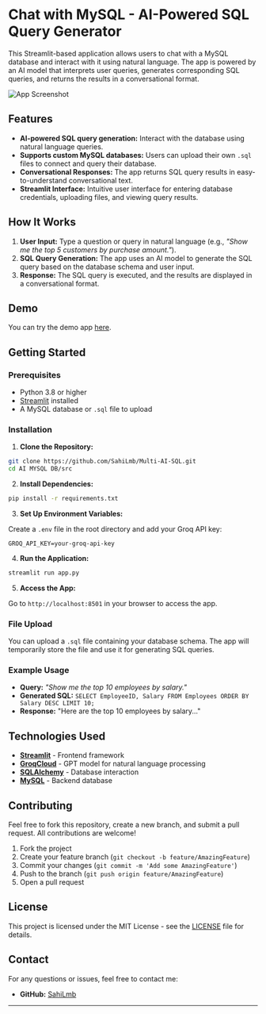 # Chat with MySQL - AI-Powered SQL Query Generator

This Streamlit-based application allows users to chat with a MySQL database and interact with it using natural language. The app is powered by an AI model that interprets user queries, generates corresponding SQL queries, and returns the results in a conversational format.

![App Screenshot](path-to-your-screenshot.png)

## Features

- **AI-powered SQL query generation:** Interact with the database using natural language queries.
- **Supports custom MySQL databases:** Users can upload their own `.sql` files to connect and query their database.
- **Conversational Responses:** The app returns SQL query results in easy-to-understand conversational text.
- **Streamlit Interface:** Intuitive user interface for entering database credentials, uploading files, and viewing query results.

## How It Works

1. **User Input:** Type a question or query in natural language (e.g., *"Show me the top 5 customers by purchase amount."*).
2. **SQL Query Generation:** The app uses an AI model to generate the SQL query based on the database schema and user input.
3. **Response:** The SQL query is executed, and the results are displayed in a conversational format.

## Demo

You can try the demo app [here](https://example-demo-link.com).

## Getting Started

### Prerequisites

- Python 3.8 or higher
- [Streamlit](https://docs.streamlit.io/library/get-started/installation) installed
- A MySQL database or `.sql` file to upload

### Installation

1. **Clone the Repository:**

```bash
git clone https://github.com/SahiLmb/Multi-AI-SQL.git
cd AI MYSQL DB/src
```

2. **Install Dependencies:**

```bash
pip install -r requirements.txt
```

3. **Set Up Environment Variables:**

Create a `.env` file in the root directory and add your Groq API key:

```env
GROQ_API_KEY=your-groq-api-key
```

4. **Run the Application:**

```bash
streamlit run app.py
```

5. **Access the App:**

Go to `http://localhost:8501` in your browser to access the app.

### File Upload

You can upload a `.sql` file containing your database schema. The app will temporarily store the file and use it for generating SQL queries.

### Example Usage

- **Query:** *"Show me the top 10 employees by salary."*
- **Generated SQL:** `SELECT EmployeeID, Salary FROM Employees ORDER BY Salary DESC LIMIT 10;`
- **Response:** "Here are the top 10 employees by salary..."

## Technologies Used

- **[Streamlit](https://streamlit.io/)** - Frontend framework
- **[GroqCloud]((https://console.groq.com/playground)/)** - GPT model for natural language processing
- **[SQLAlchemy](https://www.sqlalchemy.org/)** - Database interaction
- **[MySQL](https://www.mysql.com/)** - Backend database

## Contributing

Feel free to fork this repository, create a new branch, and submit a pull request. All contributions are welcome!

1. Fork the project
2. Create your feature branch (`git checkout -b feature/AmazingFeature`)
3. Commit your changes (`git commit -m 'Add some AmazingFeature'`)
4. Push to the branch (`git push origin feature/AmazingFeature`)
5. Open a pull request

## License

This project is licensed under the MIT License - see the [LICENSE](LICENSE) file for details.

## Contact

For any questions or issues, feel free to contact me:

- **GitHub:** [SahiLmb](https://github.com/SahiLmb)
---

